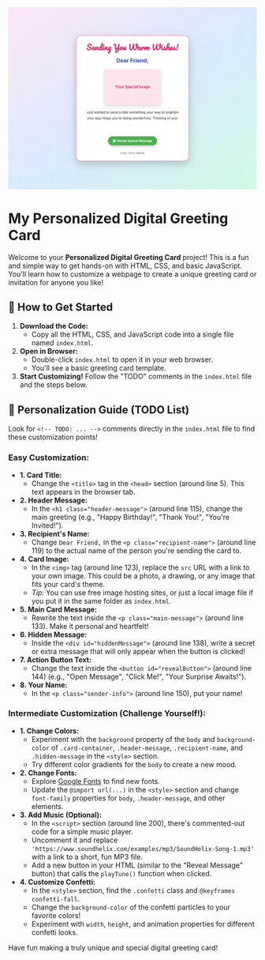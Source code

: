 ![My Personalized Digital Greeting Card - Make it Special!](./thumbnail.png)

# My Personalized Digital Greeting Card

Welcome to your **Personalized Digital Greeting Card** project! This is a fun and simple way to get hands-on with HTML, CSS, and basic JavaScript. You'll learn how to customize a webpage to create a unique greeting card or invitation for anyone you like!

## 🚀 How to Get Started

1.  **Download the Code:**
    * Copy all the HTML, CSS, and JavaScript code into a single file named `index.html`.
2.  **Open in Browser:**
    * Double-click `index.html` to open it in your web browser.
    * You'll see a basic greeting card template.
3.  **Start Customizing!** Follow the "TODO" comments in the `index.html` file and the steps below.

## 🎨 Personalization Guide (TODO List)

Look for `<!-- TODO: ... -->` comments directly in the `index.html` file to find these customization points!

### Easy Customization:

* **1. Card Title:**
    * Change the `<title>` tag in the `<head>` section (around line 5). This text appears in the browser tab.
* **2. Header Message:**
    * In the `<h1 class="header-message">` (around line 115), change the main greeting (e.g., "Happy Birthday!", "Thank You!", "You're Invited!").
* **3. Recipient's Name:**
    * Change `Dear Friend,` in the `<p class="recipient-name">` (around line 119) to the actual name of the person you're sending the card to.
* **4. Card Image:**
    * In the `<img>` tag (around line 123), replace the `src` URL with a link to your own image. This could be a photo, a drawing, or any image that fits your card's theme.
    * *Tip:* You can use free image hosting sites, or just a local image file if you put it in the same folder as `index.html`.
* **5. Main Card Message:**
    * Rewrite the text inside the `<p class="main-message">` (around line 133). Make it personal and heartfelt!
* **6. Hidden Message:**
    * Inside the `<div id="hiddenMessage">` (around line 138), write a secret or extra message that will only appear when the button is clicked!
* **7. Action Button Text:**
    * Change the text inside the `<button id="revealButton">` (around line 144) (e.g., "Open Message", "Click Me!", "Your Surprise Awaits!").
* **8. Your Name:**
    * In the `<p class="sender-info">` (around line 150), put your name!

### Intermediate Customization (Challenge Yourself!):

* **1. Change Colors:**
    * Experiment with the `background` property of the `body` and `background-color` of `.card-container`, `.header-message`, `.recipient-name`, and `.hidden-message` in the `<style>` section.
    * Try different color gradients for the `body` to create a new mood.
* **2. Change Fonts:**
    * Explore [Google Fonts](https://fonts.google.com/) to find new fonts.
    * Update the `@import url(...)` in the `<style>` section and change `font-family` properties for `body`, `.header-message`, and other elements.
* **3. Add Music (Optional):**
    * In the `<script>` section (around line 200), there's commented-out code for a simple music player.
    * Uncomment it and replace `'https://www.soundhelix.com/examples/mp3/SoundHelix-Song-1.mp3'` with a link to a short, fun MP3 file.
    * Add a new button in your HTML (similar to the "Reveal Message" button) that calls the `playTune()` function when clicked.
* **4. Customize Confetti:**
    * In the `<style>` section, find the `.confetti` class and `@keyframes confetti-fall`.
    * Change the `background-color` of the confetti particles to your favorite colors!
    * Experiment with `width`, `height`, and animation properties for different confetti looks.

Have fun making a truly unique and special digital greeting card!